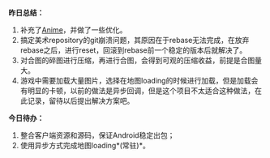 **昨日总结：**
1. 补充了[Anime](https://github.com/DoooReyn/Anime)，并做了一些优化。
2. 搞定美术repository的git崩溃问题，其原因在于rebase无法完成，在放弃rebase之后，进行reset，回滚到rebase前一个稳定的版本后就解决了。
3. 对合图的碎图进行压缩，再进行合图，会得到可观的压缩收益，前提是合图量大。
4. 游戏中需要加载大量图片，选择在地图loading的时候进行加载，但是加载会有明显的卡顿，以前的做法是异步回调，但是这个项目不太适合这种做法，在此记录，留待以后提出解决方案吧。

**今日待办：**
1. 整合客户端资源和源码，保证Android稳定出包；
2. 使用异步方式完成地图loading*(常驻)*。
